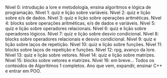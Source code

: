 Nível 0: introdução a lore e metodologia, ensina algoritmos e lógica de programação.
Nível 1: quiz e lição sobre variáveis.
Nível 2: quiz e lição sobre e/s de dados.
Nível 3: quiz e lição sobre operações aritméticas.
Nível 4: blocks sobre operações aritméticas, e/s de dados e variáveis.
Nível 5: quiz e lição sobre operadores relacionais.
Nível 6: quiz e lição sobre operadores lógicos.
Nível 7: quiz e lição sobre desvio condicional.
Nível 8: blocks sobre operadores relacionais e desvio condicional.
Nível 9: quiz e lição sobre laços de repetição.
Nível 10: quiz e lição sobre funções.
Nível 11: blocks sobre laços de repetição e funções.
Nível 12: rpg, avanço da lore.
Nível 13: quiz e lição sobre vetores.
Nível 14: quiz e lição sobre matrizes.
Nível 15: blocks sobre vetores e matrizes.
Nível 16: em breve...
Todos os conteúdos de Algoritimos 1 completos.
Ano que vem, expandir, ensinar C++ e entrar em POO.